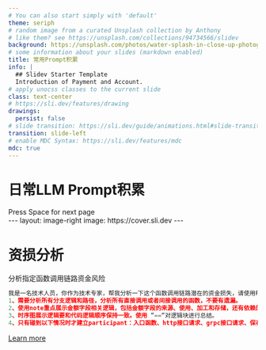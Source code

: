 ```yaml
---
# You can also start simply with 'default'
theme: seriph
# random image from a curated Unsplash collection by Anthony
# like them? see https://unsplash.com/collections/94734566/slidev
background: https://unsplash.com/photos/water-splash-in-close-up-photography-SHE_ZiroE0g
# some information about your slides (markdown enabled)
title: 常用Prompt积累
info: |
  ## Slidev Starter Template
  Introduction of Payment and Account.
# apply unocss classes to the current slide
class: text-center
# https://sli.dev/features/drawing
drawings:
  persist: false
# slide transition: https://sli.dev/guide/animations.html#slide-transitions
transition: slide-left
# enable MDC Syntax: https://sli.dev/features/mdc
mdc: true
---
```

# 日常LLM Prompt积累

<div @click="$slidev.nav.next" class="mt-12 py-1" hover:bg="white op-10">
  Press Space for next page <carbon:arrow-right />
</div>
---
layout: image-right
image: https://cover.sli.dev
---

# 资损分析

分析指定函数调用链路资金风险

```ts
我是一名技术人员，你作为技术专家，帮我分析一下这个函数调用链路潜在的资金损失，请使用Plantuml描述这个函数的调用时序图。要求如下：
1、需要分析所有分支逻辑和路径，分析所有直接调用或者间接调用的函数，不要有遗漏。
2、使用note重点展示金额字段相关逻辑，包括金额字段的来源、使用、加工和存储，还有依赖的状态、类型等条件
3、时序图展示逻辑要和代码逻辑顺序保持一致。使用 “==“对逻辑块进行总结。
4、只有碰到以下情况时才建立participant：入口函数、http接口请求、grpc接口请求、保存DB。入口函数显示在时序图左侧。
```
<!-- Footer -->

[Learn more](https://sli.dev/features/line-highlighting)

<!-- Inline style -->
<style>
.footnotes-sep {
  @apply mt-5 opacity-10;
}
.footnotes {
  @apply text-sm opacity-75;
}
.footnote-backref {
  display: none;
}
</style>